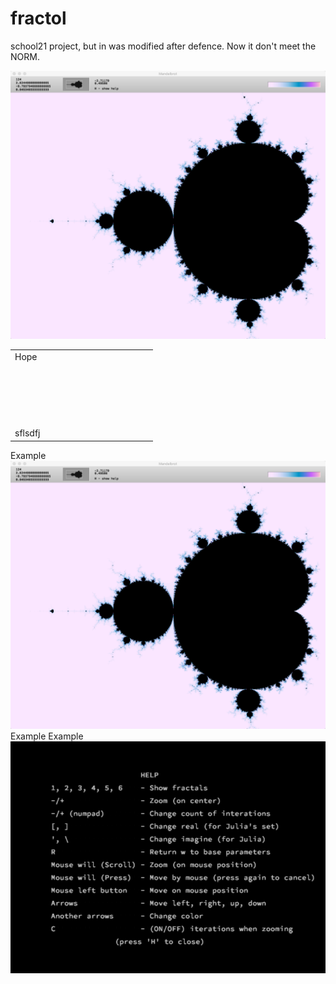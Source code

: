 # fractol
school21 project, but in was modified after defence. Now it don't meet the NORM.

<table cellpadding="0" cellspacing="0" width="100%" height="100%">
  <tr>
    <td width=200px>
     Hope
    </td>
    <td>
      <tr height=100px>
      </tr>
      <tr>
         <img src = https://github.com/mdenyse-en/screenshots/blob/master/Fracto_main_window.png>
      </tr>
    </td>
    <td width=200px>
     sflsdfj
    </td>
  </tr>
</table>

Example      ![Program window](https://github.com/mdenyse-en/screenshots/blob/master/Fracto_main_window.png)  Example
Example  ![Hints: what you can use to manipulate the program](https://github.com/mdenyse-en/screenshots/blob/master/Fracto_hints.png)
